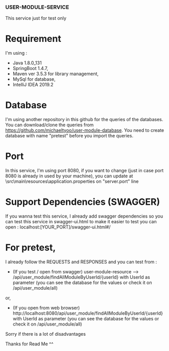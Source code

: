 ### USER-MODULE-SERVICE
This service just for test only

# Requirement
I'm using :
 - Java 1.8.0_131
 - SpringBoot 1.4.7,
 - Maven ver 3.5.3 for library management,
 - MySql for database,
 - IntelliJ IDEA 2019.2

# Database
I'm using another repository in this github for the queries of the databases.
You can download/clone the queries from https://github.com/michaeltyoo/user-module-database.
You need to create database with name "pretest" before you import the queries. 

# Port
In this service, I'm using port 8080, if you want to change (just in case port 8080 is already in used by your machine), you can update at \src\main\resources\application.properties on "server.port" line

# Support Dependencies (SWAGGER)

If you wanna test this service, I already add swagger dependencies so you can test this service in swagger-ui.html to make it easier to test
you can open : localhost:[YOUR_PORT]/swagger-ui.html#/

# For pretest, 
  I already follow the REQUESTS and RESPONSES and you can test from :
  
  - (If you test / open from swagger) user-module-resource  -->  /api/user_module/findAllModuleByUserId/{userId}
        with UserId as parameter (you can see the database for the values or check it on /api/user_module/all)
        
  or,
        
  - (If you open from web browser) http://localhost:8080/api/user_module/findAllModuleByUserId/{userId}
        with UserId as parameter (you can see the database for the values or check it on /api/user_module/all)
        
Sorry if there is a lot of disadvantages

Thanks for Read Me ^^
        
        
        
        

  
  
      
